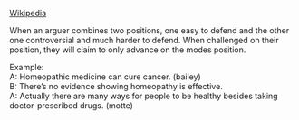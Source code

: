 
[Wikipedia](https://www.wikiwand.com/en/Motte-and-bailey_fallacy)

When an arguer combines two positions, one easy to defend and the other one
controversial and much harder to defend. When challenged on their position, they
will claim to only advance on the modes position.

Example:  
A: Homeopathic medicine can cure cancer. (bailey)  
B: There’s no evidence showing homeopathy is effective.  
A: Actually there are many ways for people to be healthy besides taking doctor-prescribed drugs. (motte)
